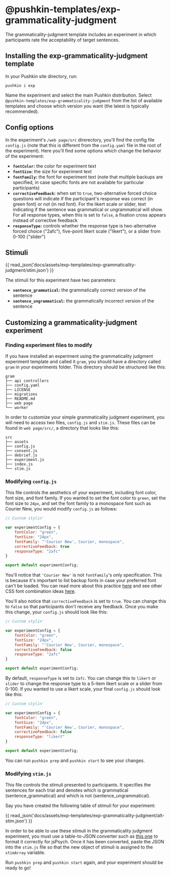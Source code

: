 # @pushkin-templates/exp-grammaticality-judgment

The grammaticality-judgment template includes an experiment in which participants rate the acceptability of target sentences.

## Installing the exp-grammaticality-judgment template

In your Pushkin site directory, run:

```
pushkin i exp
```

Name the experiment and select the main Pushkin distribution. Select `@pushkin-templates/exp-grammaticality-judgment` from the list of available templates and choose which version you want (the latest is typically recommended).

## Config options

In the experiment's `/web page/src` direrectory, you'll find the config file `config.js` (note that this is different from the `config.yaml` file in the root of the experiment). Here you'll find some options which change the behavior of the experiment:

- **`fontColor`:** the color for experiment text
- **`fontSize`:** the size for experiment text
- **`fontFamily`:** the font for experiment text (note that multiple backups are specified, in case specific fonts are not available for particular participants)
- **`correctiveFeedback`:** when set to `true`, two-alternative forced choice questions will indicate if the participant's response was correct (in green font) or not (in red font). For the likert scale or slider, text indicating if the sentence was grammatical or ungrammatical will show. For all response types, when this is set to `false`, a fixation cross appears instead of corrective feedback
- **`responseType`:** controls whether the response type is two-alternative forced choice ("2afc"), five-point likert scale ("likert"), or a slider from 0-100 ("slider")

## Stimuli

{{ read_json('docs/assets/exp-templates/exp-grammaticality-judgment/stim.json') }}

The stimuli for this experiment have two parameters:

- **`sentence_grammatical`:** the grammatically correct version of the sentence
- **`sentence_ungrammatical`:** the grammatically incorrect version of the sentence

## Customizing a grammaticality-judgment experiment

### Finding experiment files to modify

If you have installed an experiment using the grammaticality judgment experiment template and called it `gram`, you should have a directory called `gram` in your experiments folder. This directory should be structured like this:

```example
gram
├── api controllers
├── config.yaml
├── LICENSE
├── migrations
├── README.md
├── web page
└── worker
```

In order to customize your simple grammaticality judgment experiment, you will need to access two files, `config.js` and `stim.js`. These files can be found in `web page/src/`, a directory that looks like this:

```example
src
├── assets
├── config.js
├── consent.js
├── debrief.js
├── experiment.js
├── index.js
└── stim.js
```

### Modifying `config.js`

This file controls the aesthetics of your experiment, including font color, font size, and font family. If you wanted to set the font color to `green`, set the font size to `24px`, and set the font family to a monospace font such as Courier New, you would modify `config.js` as follows:

```javascript
// Custom stylin'

var experimentConfig = {
    fontColor: "green",
    fontSize: "24px",
    fontFamily: "'Courier New', Courier, monospace",
    correctiveFeedback: true
    responseType: "2afc"
}

export default experimentConfig;
```

You'll notice that `'Courier New'` is not `fontFamily`'s only specification. This is because it's important to list backup fonts in case your preferred font can't be loaded. You can read more about this practice [here](https://discuss.codecademy.com/t/how-many-fallback-fonts-should-i-have/363586) and see other CSS font combination ideas [here](https://www.w3schools.com/cssref/css_websafe_fonts.asp).

You'll also notice that `correctiveFeedback` is set to `true`. You can change this to `false` so that participants don't receive any feedback. Once you make this change, your `config.js` should look like this:

```javascript
// Custom stylin'

var experimentConfig = {
    fontColor: "green",
    fontSize: "24px",
    fontFamily: "'Courier New', Courier, monospace",
    correctiveFeedback: false
    responseType: "2afc"
}

export default experimentConfig;
```

By default, `responseType` is set to `2afc`. You can change this to `likert` or `slider` to change the response type to a 5-item likert scale or a slider from 0-100. If you wanted to use a likert scale, your final `config.js` should look like this:

```javascript
// Custom stylin'

var experimentConfig = {
    fontColor: "green",
    fontSize: "24px",
    fontFamily: "'Courier New', Courier, monospace",
    correctiveFeedback: false
    responseType: "likert"
}

export default experimentConfig;
```

You can run `pushkin prep` and `pushkin start` to see your changes.

### Modifying `stim.js`

This file controls the stimuli presented to participants. It specifies the sentences for each trial and denotes which is grammatical (sentence_grammatical) and which is not (sentence_ungrammatical).

Say you have created the following table of stimuli for your experiment:

{{ read_json('docs/assets/exp-templates/exp-grammaticality-judgment/alt-stim.json') }}

In order to be able to use these stimuli in the grammaticality judgment experiment, you must use a table-to-JSON converter such as [this one](https://tableconvert.com/) to format it correctly for jsPsych. Once it has been converted, paste the JSON into the `stim.js` file so that the new object of stimuli is assigned to the `stimArray` variable.

Run `pushkin prep` and `pushkin start` again, and your experiment should be ready to go!
